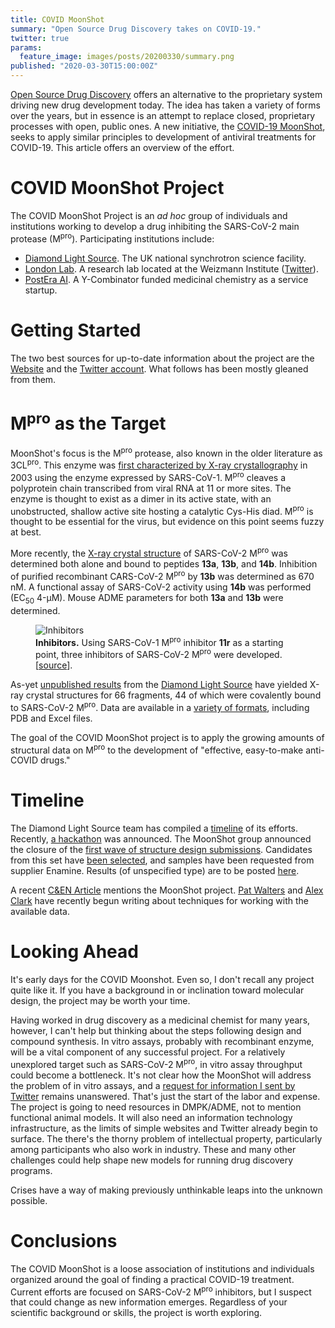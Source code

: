 ```yaml
---
title: COVID MoonShot
summary: "Open Source Drug Discovery takes on COVID-19."
twitter: true
params:
  feature_image: images/posts/20200330/summary.png
published: "2020-03-30T15:00:00Z"
---
```


[Open Source Drug Discovery](https://doi.org/10.1002/cmdc.201900565) offers an alternative to the proprietary system driving new drug development today. The idea has taken a variety of forms over the years, but in essence is an attempt to replace closed, proprietary processes with open, public ones. A new initiative, the [COVID-19 MoonShot](https://covid.postera.ai/covid), seeks to apply similar principles to development of antiviral treatments for COVID-19. This article offers an overview of the effort.

# COVID MoonShot Project

The COVID MoonShot Project is an *ad hoc* group of individuals and institutions working to develop a drug inhibiting the SARS-CoV-2 main protease (M<sup>pro</sup>). Participating institutions include:

- [Diamond Light Source](https://www.diamond.ac.uk/Home.html). The UK national synchrotron science facility.
- [London Lab](http://www.weizmann.ac.il/Organic_Chemistry/London/). A research lab located at the Weizmann Institute ([Twitter](https://twitter.com/london_lab)).
- [PostEra AI](https://postera.ai). A Y-Combinator funded medicinal chemistry as a service startup.

# Getting Started

The two best sources for up-to-date information about the project are the [Website](https://covid.postera.ai/covid) and the [Twitter account](https://twitter.com/covid_moonshot). What follows has been mostly gleaned from them.

# M<sup>pro</sup> as the Target

MoonShot's focus is the M<sup>pro</sup> protease, also known in the older literature as 3CL<sup>pro</sup>. This enzyme was [first characterized by X-ray crystallography](https://science.sciencemag.org/content/300/5626/1763?ijkey=0a8e5246a508573738f4b6f57c540972d64be6a6&keytype2=tf_ipsecsha) in 2003 using the enzyme expressed by SARS-CoV-1. M<sup>pro</sup> cleaves a polyprotein chain transcribed from viral RNA at 11 or more sites. The enzyme is thought to exist as a dimer in its active state, with an unobstructed, shallow active site hosting a catalytic Cys-His diad. M<sup>pro</sup> is thought to be essential for the virus, but evidence on this point seems fuzzy at best.

More recently, the [X-ray crystal structure](https://science.sciencemag.org/content/early/2020/03/20/science.abb3405) of SARS-CoV-2 M<sup>pro</sup> was determined both alone and bound to peptides **13a**, **13b**, and **14b**. Inhibition of purified recombinant CARS-CoV-2 M<sup>pro</sup> by **13b** was determined as 670 nM. A functional assay of SARS-CoV-2 activity using **14b** was performed (EC<sub>50</sub> 4-µM). Mouse ADME parameters for both **13a** and **13b** were determined.

<figure>
  <img alt="Inhibitors" src="/images/posts/20200330/mpro-inhibitors.jpg">
  <figcaption>
    <strong>Inhibitors.</strong> Using SARS-CoV-1 M<sup>pro</sup> inhibitor <strong>11r</strong> as a starting point, three inhibitors of SARS-CoV-2 M<sup>pro</sup> were developed. [<a href="https://doi.org/10.1126/science.abb34059">source</a>]. 
  </figcaption>
</figure>

As-yet [unpublished results](https://www.diamond.ac.uk/covid-19/for-scientists/Main-protease-structure-and-XChem.html) from the [Diamond Light Source](https://www.diamond.ac.uk) have yielded X-ray crystal structures for 66 fragments, 44 of which were covalently bound to SARS-CoV-2 M<sup>pro</sup>. Data are available in a [variety of formats](https://www.diamond.ac.uk/covid-19/for-scientists/Main-protease-structure-and-XChem/Downloads.html), including PDB and Excel files.

The goal of the COVID MoonShot project is to apply the growing amounts of structural data on M<sup>pro</sup> to the development of "effective, easy-to-make anti-COVID drugs."

# Timeline

The Diamond Light Source team has compiled a [timeline](https://www.diamond.ac.uk/covid-19/for-scientists/progress-highlights.html) of its efforts. Recently, [a hackathon](https://www.linkedin.com/posts/davide-sabbadin-34b5403a_hackaton-covid-sars-activity-6647895532851249152-xQz8) was announced. The MoonShot group announced the closure of the [first wave of structure design submissions](https://twitter.com/covid_moonshot/status/1243702399526563840). Candidates from this set have [been selected](https://twitter.com/covid_moonshot/status/1242895527596797952), and samples have been requested from supplier Enamine. Results (of unspecified type) are to be posted [here](https://covid.postera.ai/covid).

A recent [C&EN Article](https://cen.acs.org/pharmaceuticals/drug-discovery/Crystal-structures-novel-coronavirus-protease/98/web/2020/03) mentions the MoonShot project. [Pat Walters](http://practicalcheminformatics.blogspot.com/2020/03/building-on-fragments-from-diamondxchem.html) and [Alex Clark](https://cheminf20.org/2020/03/28/cheminformatics-from-quarantine-some-interactive-covid-19-resources/) have recently begun writing about techniques for working with the available data.

# Looking Ahead

It's early days for the COVID Moonshot. Even so, I don't recall any project quite like it. If you have a background in or inclination toward molecular design, the project may be worth your time.

Having worked in drug discovery as a medicinal chemist for many years, however, I can't help but thinking about the steps following design and compound synthesis. In vitro assays, probably with recombinant enzyme, will be a vital component of any successful project. For a relatively unexplored target such as SARS-CoV-2 M<sup>pro</sup>, in vitro assay throughput could become a bottleneck. It's not clear how the MoonShot will address the problem of in vitro assays, and a [request for information I sent by Twitter](https://twitter.com/rapodaca/status/1243356536287531009) remains unanswered. That's just the start of the labor and expense. The project is going to need resources in DMPK/ADME, not to mention functional animal models. It will also need an information technology infrastructure, as the limits of simple websites and Twitter already begin to surface. The there's the thorny problem of intellectual property, particularly among participants who also work in industry. These and many other challenges could help shape new models for running drug discovery programs.

Crises have a way of making previously unthinkable leaps into the unknown possible.

# Conclusions

The COVID MoonShot is a loose association of institutions and individuals organized around the goal of finding a practical COVID-19 treatment. Current efforts are focused on SARS-CoV-2 M<sup>pro</sup> inhibitors, but I suspect that could change as new information emerges. Regardless of your scientific background or skills, the project is worth exploring.